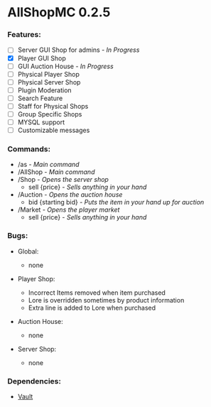 # AllShopMC 0.2.5

### Features:
- [ ] Server GUI Shop for admins - *In Progress*
- [x] Player GUI Shop
- [ ] GUI Auction House - *In Progress*
- [ ] Physical Player Shop
- [ ] Physical Server Shop
- [ ] Plugin Moderation
- [ ] Search Feature
- [ ] Staff for Physical Shops
- [ ] Group Specific Shops
- [ ] MYSQL support
- [ ] Customizable messages

### Commands:
* /as - *Main command*
* /AllShop - *Main command*
* /Shop - *Opens the server shop*
  * sell {price} - *Sells anything in your hand*
* /Auction - *Opens the auction house*
  * bid {starting bid} - *Puts the item in your hand up for auction*
* /Market - *Opens the player market*
  * sell {price} - *Sells anything in your hand*

### Bugs:

* Global:
  * none
  
* Player Shop:
  * Incorrect Items removed when item purchased
  * Lore is overridden sometimes by product information
  * Extra line is added to Lore when purchased
  
* Auction House:
  * none
  
* Server Shop:
  * none
  
### Dependencies:
* [Vault](https://www.spigotmc.org/resources/vault.34315/)

